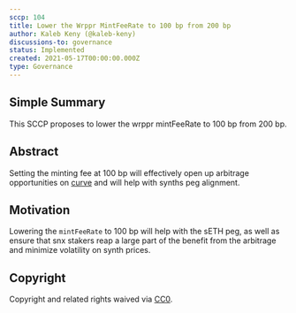 ```yaml
---
sccp: 104
title: Lower the Wrppr MintFeeRate to 100 bp from 200 bp
author: Kaleb Keny (@kaleb-keny)
discussions-to: governance
status: Implemented
created: 2021-05-17T00:00:00.000Z
type: Governance
---
```


<!--You can leave these HTML comments in your merged SCCP and delete the visible duplicate text guides, they will not appear and may be helpful to refer to if you edit it again. This is the suggested template for new SCCPs. Note that an SCCP number will be assigned by an editor. When opening a pull request to submit your SCCP, please use an abbreviated title in the filename, `sccp-draft_title_abbrev.md`. The title should be 44 characters or less.-->

## Simple Summary

<!--"If you can't explain it simply, you don't understand it well enough." Provide a simplified and layman-accessible explanation of the SCCP.-->

This SCCP proposes to lower the wrppr mintFeeRate to 100 bp from 200 bp.

## Abstract

<!--A short (~200 word) description of the variable change proposed.-->

Setting the minting fee at 100 bp will effectively open up arbitrage opportunities on [curve](https://curve.fi/trade/seth/SETH-ETH/1h) and will help with synths peg alignment.

## Motivation

<!--The motivation is critical for SCCPs that want to update variables within Synthetix. It should clearly explain why the existing variable is not incentive aligned. SCCP submissions without sufficient motivation may be rejected outright.-->

Lowering the `mintFeeRate` to 100 bp will help with the sETH peg, as well as ensure that snx stakers reap a large part of the benefit from the arbitrage and minimize volatility on synth prices.

## Copyright

Copyright and related rights waived via [CC0](https://creativecommons.org/publicdomain/zero/1.0/).

